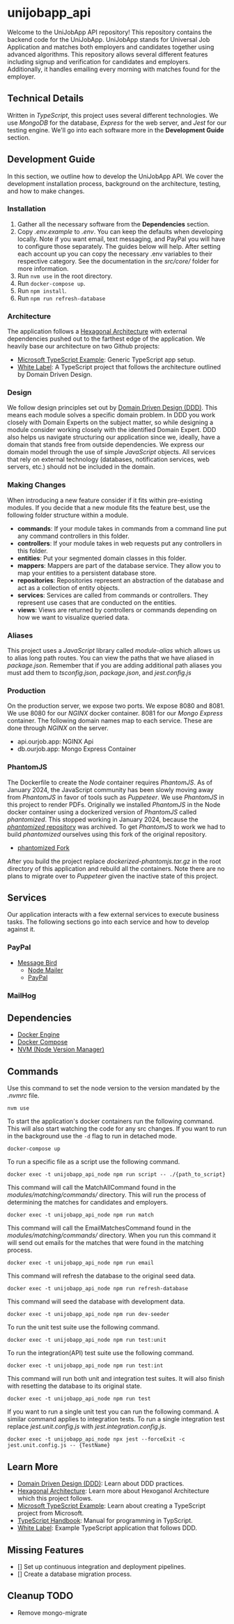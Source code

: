# unijobapp_api
Welcome to the UniJobApp API repository! This repository contains the backend code for the
UniJobApp. UniJobApp stands for Universal Job Application and matches both employers and candidates
together using advanced algorithms. This repository allows several different features including 
signup and verification for candidates and employers. Additionally, it handles
emailing every morning with matches found for the employer.

## Technical Details
Written in _TypeScript_, this project uses several different technologies. We use _MongoDB_ for the
database, _Express_ for the web server, and _Jest_ for our testing engine. We'll go into each
software more in the **Development Guide** section.

## Development Guide
In this section, we outline how to develop the UniJobApp API. We cover the development
installation process, background on the architecture, testing, and how to make changes.

### Installation

1. Gather all the necessary software from the **Dependencies** section.
2. Copy _.env.example_ to _.env_. You can keep the defaults when developing locally. Note if you
want email, text messaging, and PayPal you will have to configure those separately. The guides
below will help. After setting each account up you can copy the necessary .env variables to their
respective category. See the documentation in the _src/core/_ folder for more information.
3. Run `nvm use` in the root directory.
4. Run `docker-compose up`.
5. Run `npm install`.
6. Run `npm run refresh-database`

### Architecture
The application follows a 
[Hexagonal Architecture](https://herbertograca.com/2017/11/16/explicit-architecture-01-ddd-hexagonal-onion-clean-cqrs-how-i-put-it-all-together/) 
with external dependencies pushed out to the farthest edge of the application. We heavily base our
architecture on two Github projects:
- [Microsoft TypeScript Example](https://github.com/microsoft/TypeScript-Node-Starter): Generic 
TypeScript app setup.
- [White Label](https://github.com/stemmlerjs/white-label): A TypeScript project that follows the
architecture outlined by Domain Driven Design.

### Design
We follow design principles set out by 
[Domain Driven Design (DDD)](https://martinfowler.com/bliki/DomainDrivenDesign.html). This means each 
module solves a specific domain problem. In DDD you work closely with Domain Experts on the subject
matter, so while designing a module consider working closely with the identified Domain Expert. DDD
also helps us navigate structuring our application since we, ideally, have a domain that stands
free from outside dependencies. We express our domain model through the use of simple _JavaScript_
objects. All services that rely on external technology (databases, notification services, 
web servers, etc.) should not be included in the domain.

### Making Changes
When introducing a new feature consider if it fits within pre-existing modules. If you decide that 
a new module fits the feature best, use the following folder structure within a module.
- **commands**: If your module takes in commands from a command line put any command controllers 
in this folder.
- **controllers**: If your module takes in web requests put any controllers in this folder.
- **entities**: Put your segmented domain classes in this folder.
- **mappers**: Mappers are part of the database service. They allow you to map your entities to a 
persistent database store.
- **repositories**: Repositories represent an abstraction of the database and act as a collection of
entity objects.
- **services**: Services are called from commands or controllers. They represent use cases that
are conducted on the entities.
- **views**: Views are returned by controllers or commands depending on how we want to visualize
queried data.

### Aliases
This project uses a _JavaScript_ library called _module-alias_ which allows us to alias long path
routes. You can view the paths that we have aliased in _package.json_. Remember that if you are
adding additional path aliases you must add them to _tsconfig.json_, _package.json_,
 and _jest.config.js_

### Production
On the production server, we expose two ports. We expose 8080 and 8081. We use 8080 for our _NGINX_
docker container. 8081 for our _Mongo Express_ container. The following domain names map to each
service. These are done through _NGINX_ on the server.

- api.ourjob.app: NGINX Api
- db.ourjob.app: Mongo Express Container

### PhantomJS
The Dockerfile to create the _Node_ container requires _PhantomJS_. As of January 2024, the JavaScript
community has been slowly moving away from _PhantomJS_ in favor of tools such as _Puppeteer_. We use
_PhantomJS_ in this project to render PDFs. Originally we installed _PhantomJS_ in the Node
docker container using a dockerized version of _PhantomJS_ called _phantomized_. This stopped 
working in January 2024, because the 
[_phantomized_ repository](https://github.com/dustinblackman/phantomized) was archived. To get 
_PhantomJS_ to work we had to build _phantomized_ ourselves using this fork of the original
repository.
- [phantomized Fork](https://github.com/everlytic/phantomized)

After you build the project replace _dockerized-phantomjs.tar.gz_ in the root directory of this
application and rebuild all the containers. Note there are no plans to migrate over to _Puppeteer_
given the inactive state of this project.

## Services
Our application interacts with a few external services to execute business tasks. The following
sections go into each service and how to develop against it.





### PayPal

- [Message Bird](https://developers.messagebird.com)
    - [Node Mailer](https://nodemailer.com/usage/using-gmail/)
    - [PayPal](https://developer.paypal.com/home)

### MailHog

## Dependencies
- [Docker Engine](https://docs.docker.com/engine/install/)
- [Docker Compose](https://docs.docker.com/compose/install/)
- [NVM (Node Version Manager)](https://docs.docker.com/compose/install/)

## Commands

Use this command to set the node version to the version mandated by the _.nvmrc_ file.
```
nvm use
```

To start the application's docker containers run the following command. This will also start
watching the code for any src changes. If you want to run in the background use the `-d` flag to run
in detached mode. 
```
docker-compose up
```

To run a specific file as a script use the following command. 
```
docker exec -t unijobapp_api_node npm run script -- ./{path_to_script}
```

This command will call the MatchAllCommand found in the _modules/matching/commands/_ directory. This
will run the process of determining the matches for candidates and employers.
```
docker exec -t unijobapp_api_node npm run match
```

This command will call the EmailMatchesCommand found in the _modules/matching/commands/_ directory.
When you run this command it will send out emails for the matches that were found in the matching
process.
```
docker exec -t unijobapp_api_node npm run email
```

This command will refresh the database to the original seed data.
```
docker exec -t unijobapp_api_node npm run refresh-database
```

This command will seed the database with development data.
```
docker exec -t unijobapp_api_node npm run dev-seeder
```

To run the unit test suite use the following command.
```
docker exec -t unijobapp_api_node npm run test:unit
```

To run the integration(API) test suite use the following command.
```
docker exec -t unijobapp_api_node npm run test:int
```

This command will run both unit and integration test suites. It will also finish with resetting
the database to its original state.
```
docker exec -t unijobapp_api_node npm run test
```

If you want to run a single unit test you can run the following command. A similar command applies
to integration tests. To run a single integration test replace _jest.unit.config.js_ with
_jest.integration.config.js_.
```
docker exec -t unijobapp_api_node npx jest --forceExit -c jest.unit.config.js -- {TestName}
```

## Learn More
- [Domain Driven Design (DDD)](https://martinfowler.com/bliki/DomainDrivenDesign.html): Learn about
DDD practices.
- [Hexagonal Architecture](https://herbertograca.com/2017/11/16/explicit-architecture-01-ddd-hexagonal-onion-clean-cqrs-how-i-put-it-all-together/): 
Learn more about Hexoganol Architecture which this project follows.
- [Microsoft TypeScript Example](https://github.com/microsoft/TypeScript-Node-Starter): Learn about
creating a TypeScript project from Microsoft.
- [TypeScript Handbook](https://www.typescriptlang.org/docs/handbook/intro.html): Manual for
programming in TypScript.
- [White Label](https://github.com/stemmlerjs/white-label): Example TypeScript application that
follows DDD.

## Missing Features
- [] Set up continuous integration and deployment pipelines.
- [] Create a database migration process.

## Cleanup TODO
- Remove mongo-migrate
